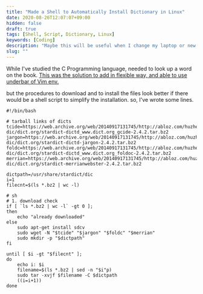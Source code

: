 ```yaml
---
title: "Made a Shell to Automatically Install Dictionary in Linux"
date: 2020-08-26T12:07:07+09:00
hidden: false
draft: true
tags: [Shell, Script, Dictionary, Linux]
keywords: [Coding]
description: "Maybe this will be useful when I change my laptop or new env of dev."
slug: ""
---
```


While I've studied the C Programming language, needed to look up a word on the book.
[This was the solution to add in flexible way, and able to use underbar of Vim env.](
https://askubuntu.com/questions/191125/is-there-an-offline-command-line-dictionary#answer-191268)

but the procedures to download and to install the files look better if there would be a shell script to simplify the installation.
so, I've wrote some lines.

```
#!/bin/bash

# tarball links of dicts
tcide=https://web.archive.org/web/20140917131745/http://abloz.com/huzheng/stardict-dic/dict.org/stardict-dictd_www.dict.org_gcide-2.4.2.tar.bz2
jargon=https://web.archive.org/web/20140917131745/http://abloz.com/huzheng/stardict-dic/dict.org/stardict-dictd-jargon-2.4.2.tar.bz2
foldc=https://web.archive.org/web/20140917131745/http://abloz.com/huzheng/stardict-dic/dict.org/stardict-dictd_www.dict.org_foldoc-2.4.2.tar.bz2
merrian=https://web.archive.org/web/20140917131745/http://abloz.com/huzheng/stardict-dic/dict.org/stardict-merrianwebster-2.4.2.tar.bz2

dictpath=/usr/share/stardict/dic
i=1
filecnt=$(ls *.bz2 | wc -l)

# sh
# 1. download check
if [ `ls *.bz2 | wc -l` -gt 0 ];
then 
	echo "already downloaded"
else
	sudo apt-get install sdcv
	sudo wget -N "$tcide" "$jargon" "$foldc" "$merrian"
	sudo mkdir -p "$dictpath"
fi

until [ $i -gt "$filecnt" ];
do
	echo i: $i
	filename=$(ls *.bz2 | sed -n "$i"p)
	sudo tar -xvjf $filename -C $dictpath
	((i=i+1))
done

```
